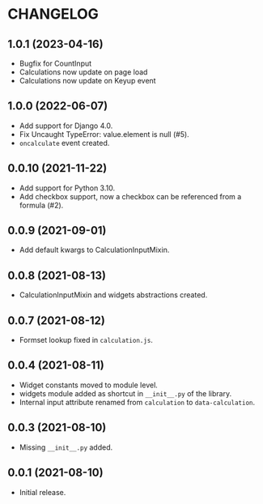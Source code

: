 # CHANGELOG

## 1.0.1 (2023-04-16)
* Bugfix for CountInput
* Calculations now update on page load
* Calculations now update on Keyup event

## 1.0.0 (2022-06-07)
* Add support for Django 4.0.
* Fix Uncaught TypeError: value.element is null (#5).
* `oncalculate` event created.

## 0.0.10 (2021-11-22)
* Add support for Python 3.10.
* Add checkbox support, now a checkbox can be referenced from a formula (#2).

## 0.0.9 (2021-09-01)
* Add default kwargs to CalculationInputMixin.

## 0.0.8 (2021-08-13)
* CalculationInputMixin and widgets abstractions created.

## 0.0.7 (2021-08-12)
* Formset lookup fixed in `calculation.js`.

## 0.0.4 (2021-08-11)
* Widget constants moved  to module level.
* widgets module added as shortcut in `__init__.py` of the library.
* Internal input attribute renamed from `calculation` to `data-calculation`.

## 0.0.3 (2021-08-10)

* Missing `__init__.py` added.

## 0.0.1 (2021-08-10)

* Initial release.

